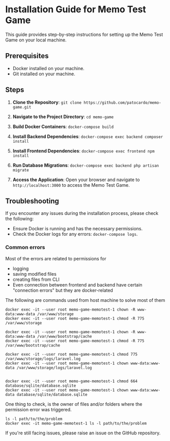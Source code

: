 # Installation Guide for Memo Test Game

This guide provides step-by-step instructions for setting up the Memo Test Game on your local machine.

## Prerequisites

- Docker installed on your machine.
- Git installed on your machine.

## Steps

1. **Clone the Repository**: `git clone https://github.com/patocardo/memo-game.git`
2. **Navigate to the Project Directory**: `cd memo-game`
3. **Build Docker Containers**: `docker-compose build`
5. **Install Backend Dependencies**: `docker-compose exec backend composer install`
6. **Install Frontend Dependencies**: `docker-compose exec frontend npm install`
7. **Run Database Migrations**: `docker-compose exec backend php artisan migrate`

8. **Access the Application**:
Open your browser and navigate to `http://localhost:3000` to access the Memo Test Game.

## Troubleshooting

If you encounter any issues during the installation process, please check the following:

- Ensure Docker is running and has the necessary permissions.
- Check the Docker logs for any errors: `docker-compose logs`.

### Common errors

Most of the errors are related to permissions for
* logging
* saving modified files
* creating files from CLI
* Even connection between frontend and backend have certain "connection errors" but they are docker-related

The following are commands used from host machine to solve most of them
```
docker exec -it --user root memo-game-memotest-1 chown -R www-data:www-data /var/www/storage
docker exec -it --user root memo-game-memotest-1 chmod -R 775 /var/www/storage

docker exec -it --user root memo-game-memotest-1 chown -R www-data:www-data /var/www/bootstrap/cache
docker exec -it --user root memo-game-memotest-1 chmod -R 775 /var/www/bootstrap/cache

docker exec -it --user root memo-game-memotest-1 chmod 775 /var/www/storage/logs/laravel.log
docker exec -it --user root memo-game-memotest-1 chown www-data:www-data /var/www/storage/logs/laravel.log


docker exec -it --user root memo-game-memotest-1 chmod 664 database/sqlite/database.sqlite
docker exec -it --user root memo-game-memotest-1 chown www-data:www-data database/sqlite/database.sqlite
```

One thing to check, is the owner of files and/or folders where the permission error was triggered.
```
ls -l path/to/the/problem
docker exec -it memo-game-memotest-1 ls -l path/to/the/problem
```

If you're still facing issues, please raise an issue on the GitHub repository.







